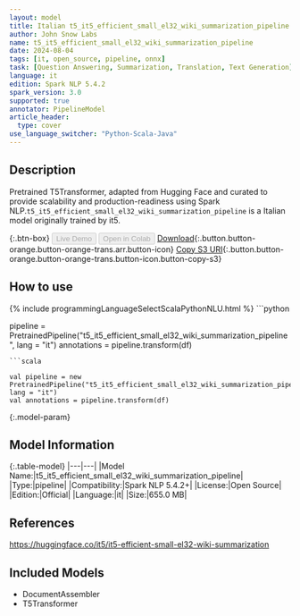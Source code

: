 ```yaml
---
layout: model
title: Italian t5_it5_efficient_small_el32_wiki_summarization_pipeline pipeline T5Transformer from it5
author: John Snow Labs
name: t5_it5_efficient_small_el32_wiki_summarization_pipeline
date: 2024-08-04
tags: [it, open_source, pipeline, onnx]
task: [Question Answering, Summarization, Translation, Text Generation]
language: it
edition: Spark NLP 5.4.2
spark_version: 3.0
supported: true
annotator: PipelineModel
article_header:
  type: cover
use_language_switcher: "Python-Scala-Java"
---
```


## Description

Pretrained T5Transformer, adapted from Hugging Face and curated to provide scalability and production-readiness using Spark NLP.`t5_it5_efficient_small_el32_wiki_summarization_pipeline` is a Italian model originally trained by it5.

{:.btn-box}
<button class="button button-orange" disabled>Live Demo</button>
<button class="button button-orange" disabled>Open in Colab</button>
[Download](https://s3.amazonaws.com/auxdata.johnsnowlabs.com/public/models/t5_it5_efficient_small_el32_wiki_summarization_pipeline_it_5.4.2_3.0_1722794798747.zip){:.button.button-orange.button-orange-trans.arr.button-icon}
[Copy S3 URI](s3://auxdata.johnsnowlabs.com/public/models/t5_it5_efficient_small_el32_wiki_summarization_pipeline_it_5.4.2_3.0_1722794798747.zip){:.button.button-orange.button-orange-trans.button-icon.button-copy-s3}

## How to use



<div class="tabs-box" markdown="1">
{% include programmingLanguageSelectScalaPythonNLU.html %}
```python

pipeline = PretrainedPipeline("t5_it5_efficient_small_el32_wiki_summarization_pipeline", lang = "it")
annotations =  pipeline.transform(df)   

```
```scala

val pipeline = new PretrainedPipeline("t5_it5_efficient_small_el32_wiki_summarization_pipeline", lang = "it")
val annotations = pipeline.transform(df)

```
</div>

{:.model-param}
## Model Information

{:.table-model}
|---|---|
|Model Name:|t5_it5_efficient_small_el32_wiki_summarization_pipeline|
|Type:|pipeline|
|Compatibility:|Spark NLP 5.4.2+|
|License:|Open Source|
|Edition:|Official|
|Language:|it|
|Size:|655.0 MB|

## References

https://huggingface.co/it5/it5-efficient-small-el32-wiki-summarization

## Included Models

- DocumentAssembler
- T5Transformer